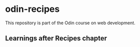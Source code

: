 # odin-recipes

This repository is part of the Odin course on web development.

## Learnings after Recipes chapter
